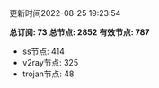 更新时间2022-08-25 19:23:54

**总订阅: 73**
**总节点: 2852**
**有效节点: 787**
- ss节点: 414
- v2ray节点: 325
- trojan节点: 48
